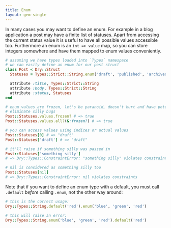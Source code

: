 ```yaml
---
title: Enum
layout: gem-single
---
```


In many cases you may want to define an enum. For example in a blog application a post may have a finite list of statuses. Apart from accessing the current status value it is useful to have all possible values accessible too. Furthermore an enum is an `int => value` map, so you can store integers somewhere and have them mapped to enum values conveniently.

``` ruby
# assuming we have types loaded into `Types` namespace
# we can easily define an enum for our post struct
class Post < Dry::Struct
  Statuses = Types::Strict::String.enum('draft', 'published', 'archived')

  attribute :title, Types::Strict::String
  attribute :body, Types::Strict::String
  attribute :status, Statuses
end

# enum values are frozen, let's be paranoid, doesn't hurt and have potential to
# eliminate silly bugs
Post::Statuses.values.frozen? # => true
Post::Statuses.values.all?(&:frozen?) # => true

# you can access values using indices or actual values
Post::Statuses[0] # => "draft"
Post::Statuses['draft'] # => "draft"

# it'll raise if something silly was passed in
Post::Statuses['something silly']
# => Dry::Types::ConstraintError: "something silly" violates constraints

# nil is considered as something silly too
Post::Statuses[nil]
# => Dry::Types::ConstraintError: nil violates constraints
```

Note that if you want to define an enum type with a default, you must call `.default` *before* calling `.enum`, not the other way around:

```ruby
# this is the correct usage:
Dry::Types::String.default('red').enum('blue', 'green', 'red')

# this will raise an error:
Dry::Types::String.enum('blue', 'green', 'red').default('red')
```
